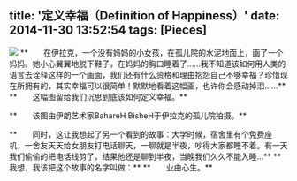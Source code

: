 title: '定义幸福（Definition of Happiness）'
date: 2014-11-30 13:52:54
tags: [Pieces]
---

![](/img/定义幸福（definition-of-happiness）/1.jpg)
**　　在伊拉克，一个没有妈妈的小女孩，在孤儿院的水泥地面上，画了一个妈妈。她小心翼翼地脱下鞋子，在妈妈的胸口睡着了......我不知道该如何用人类的语言去诠释这样的一个画面，我们还有什么资格和理由抱怨自己不够幸福？珍惜现在所拥有的，其实幸福可以很简单！默默地看着这幅画，也许你会感动掉泪......**
**　　这幅图留给我们沉思到底该如何定义幸福。**

**　　该图由伊朗艺术家BahareH BisheH于伊拉克的孤儿院拍摄。**

**　　同时，这让我想起了另一个看到的故事：大学时候，宿舍里有个免费座机，一舍友天天给女朋友打电话聊天，一聊就是半夜，吵得大家都睡不着。有一天我们偷偷的把电话线剪了，结果他还是聊到半夜，当晚我们久久不能入睡...**
**　　我想，我该把这个故事的名字叫做：**
**　　业由心生。**
